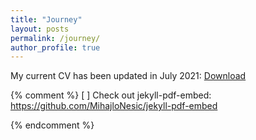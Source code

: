 ```yaml
---
title: "Journey"
layout: posts
permalink: /journey/
author_profile: true
---
```


My current CV has been updated in July 2021: [Download](https://raw.githubusercontent.com/samxshang/CV/main/SamanthaShangCV_202107.pdf) 




{% comment %}
[ ] Check out jekyll-pdf-embed: https://github.com/MihajloNesic/jekyll-pdf-embed

{% endcomment %}